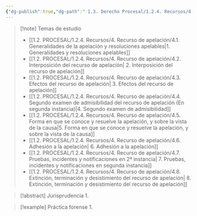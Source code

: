```yaml
---
{"dg-publish":true,"dg-path":" 1.3. Derecho Procesal/1.2.4. Recursos/4. Recurso de apelación/4.0. Recurso de Apelación (NM).md","permalink":"/1-3-derecho-procesal/1-2-4-recursos/4-recurso-de-apelacion/4-0-recurso-de-apelacion-nm/","tags":["Procesal"]}
---
```



> [!note] Temas de estudio
> - [[1.2. PROCESAL/1.2.4. Recursos/4. Recurso de apelación/4.1. Generalidades de la apelación y resoluciones apelables\|1. Generalidades y resoluciones apelables]]
> - [[1.2. PROCESAL/1.2.4. Recursos/4. Recurso de apelación/4.2. Interposición del recurso de apelación\| 2. Interposición del recurso de apelación]]
> - [[1.2. PROCESAL/1.2.4. Recursos/4. Recurso de apelación/4.3. Efectos del recurso de apelación\| 3. Efectos del recurso de apelación]]
> - [[1.2. PROCESAL/1.2.4. Recursos/4. Recurso de apelación/4.4. Segundo examen de admisibilidad del recurso de apelación (En segunda instancia)\|4. Segundo examen de admisibilidad]]
> - [[1.2. PROCESAL/1.2.4. Recursos/4. Recurso de apelación/4.5. Forma en que se conoce y resuelve la apelación, y sobre la vista de la causa\|5. Forma en que se conoce y resuelve la apelación, y sobre la vista de la causa]]
> - [[1.2. PROCESAL/1.2.4. Recursos/4. Recurso de apelación/4.6. Adhesión a la apelación\| 6. Adhesión a la apelación]]
> - [[1.2. PROCESAL/1.2.4. Recursos/4. Recurso de apelación/4.7. Pruebas, incidentes y notificaciones en 2ª instancia\| 7. Pruebas, incidentes y notificaciones en segunda instancia]]
> - [[1.2. PROCESAL/1.2.4. Recursos/4. Recurso de apelación/4.8. Extinción, terminación y desistimiento del recurso de apelación\| 8. Extinción, terminación y desistimiento del recurso de apelación]]

> [!abstract] Jurisprudencia
> 1.

> [!example] Práctica forense
> 1. 

